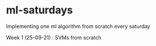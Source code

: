 # ml-saturdays
Implementing one ml algorithm from scratch every saturday

Week 1 (25-09-21) : SVMs from scratch
